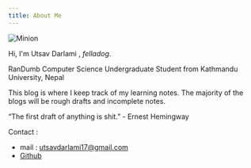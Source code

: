 ```yaml
---
title: About Me
---
```


![Minion](/blogs/img/me.png "what if van gogh made a portrait of me?")

Hi, I'm Utsav Darlami , *felladog*. 

RanDumb Computer Science Undergraduate Student from  Kathmandu University, Nepal

This blog is where I keep track of my learning notes. The majority of the blogs will be rough drafts and incomplete notes.

“The first draft of anything is shit.” - Ernest Hemingway 
 
 
Contact :
- mail : utsavdarlami17@gmail.com
- [Github](https://github.com/utsavdarlami)
